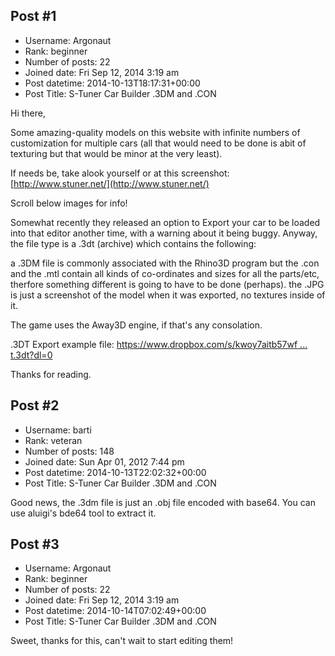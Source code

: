 ## Post #1
- Username: Argonaut
- Rank: beginner
- Number of posts: 22
- Joined date: Fri Sep 12, 2014 3:19 am
- Post datetime: 2014-10-13T18:17:31+00:00
- Post Title: S-Tuner Car Builder .3DM and .CON

Hi there,

Some amazing-quality models on this website with infinite numbers of customization for multiple cars (all that would need to be done is abit of texturing but that would be minor at the very least).

If needs be, take alook yourself or at this screenshot: [http://www.stuner.net/](http://www.stuner.net/)

Scroll below images for info!







Somewhat recently they released an option to Export your car to be loaded into that editor another time, with a warning about it being buggy. Anyway, the file type is a .3dt (archive) which contains the following:



a .3DM file is commonly associated with the Rhino3D program but the .con and the .mtl contain all kinds of co-ordinates and sizes for all the parts/etc, therfore something different is going to have to be done (perhaps). the .JPG is just a screenshot of the model when it was exported, no textures inside of it.

The game uses the Away3D engine, if that's any consolation.

.3DT Export example file:
[https://www.dropbox.com/s/kwoy7aitb57wf ... t.3dt?dl=0](https://www.dropbox.com/s/kwoy7aitb57wf3p/Export.3dt?dl=0)

Thanks for reading.
## Post #2
- Username: barti
- Rank: veteran
- Number of posts: 148
- Joined date: Sun Apr 01, 2012 7:44 pm
- Post datetime: 2014-10-13T22:02:32+00:00
- Post Title: S-Tuner Car Builder .3DM and .CON

Good news, the .3dm file is just an .obj file encoded with base64. You can use aluigi's bde64 tool to extract it.
## Post #3
- Username: Argonaut
- Rank: beginner
- Number of posts: 22
- Joined date: Fri Sep 12, 2014 3:19 am
- Post datetime: 2014-10-14T07:02:49+00:00
- Post Title: S-Tuner Car Builder .3DM and .CON

Sweet, thanks for this, can't wait to start editing them!
